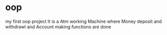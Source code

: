 # oop
my first oop  project
It is a Atm working Machine where Money deposit and withdrawl and Account making functions are done

